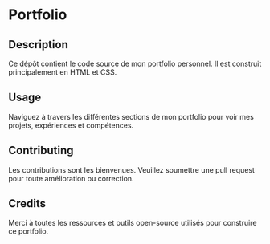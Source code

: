 # Portfolio

## Description
Ce dépôt contient le code source de mon portfolio personnel. Il est construit principalement en HTML et CSS.

## Usage
Naviguez à travers les différentes sections de mon portfolio pour voir mes projets, expériences et compétences.

## Contributing
Les contributions sont les bienvenues. Veuillez soumettre une pull request pour toute amélioration ou correction.

## Credits
Merci à toutes les ressources et outils open-source utilisés pour construire ce portfolio.
